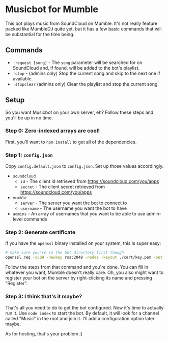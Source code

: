 # Musicbot for Mumble

This bot plays music from SoundCloud on Mumble. It's not really feature packed like MumbleDJ quite yet, but it has a few basic commands that will be substantial for the time being.

## Commands

- `!request [song]` - The `song` parameter will be searched for on SoundCloud and, if found, will be added to the bot's playlist.
- `!stop` - (admins only) Stop the current song and skip to the next one if available.
- `!stopclear` (admins only) Clear the playlist and stop the current song.

## Setup

So you want Musicbot on your own server, eh? Follow these steps and you'll be up in no time.

### Step 0: Zero-indexed arrays are cool!

First, you'll want to `npm install` to get all of the dependencies.

### Step 1: `config.json`

Copy `config.default.json` to `config.json`. Set up those values accordingly.

- `soundcloud`
  - `id` - The client id retrieved from https://soundcloud.com/you/apps
  - `secret` - The client secret retrieved from https://soundcloud.com/you/apps
- `mumble`
  - `server` - The server you want the bot to connect to
  - `username` - The username you want the bot to have
- `admins` - An array of usernames that you want to be able to use admin-level commands

### Step 2: Generate certificate

If you have the `openssl` binary installed on your system, this is super easy:

```bash
# make sure you're in the bot directory first though
openssl req -x509 -newkey rsa:2048 -nodes -keyout ./cert/key.pem -out ./cert/cert.pem
```

Follow the steps from that command and you're done. You can fill in whatever you want, Mumble doesn't really care. Oh, you also might want to register your bot on the server by right-clicking its name and pressing "Register".


### Step 3: I think that's it maybe?

That's all you need to do to get the bot configured. Now it's time to actually run it. Use `node index` to start the bot. By default, it will look for a channel called "Music" in the root and join it. I'll add a configuration option later maybe.

As for hosting, that's your problem ;)
